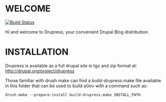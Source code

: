 # WELCOME

[![Build Status](https://travis-ci.org/cafuego/drupress.svg?branch=master)](https://travis-ci.org/cafuego/drupress)

Hi and welcome to Drupress, your convenient Drupal Blog distribution.

# INSTALLATION

Drupress is available as a full drupal site in tgz and zip format at: http://drupal.org/project/drupress

Those familiar with drush make can find a build-drupress.make file available
in this folder that can be used to build aGov with a command such as:

```
drush make --prepare-install build-drupress.make INSTALL_PATH
```
